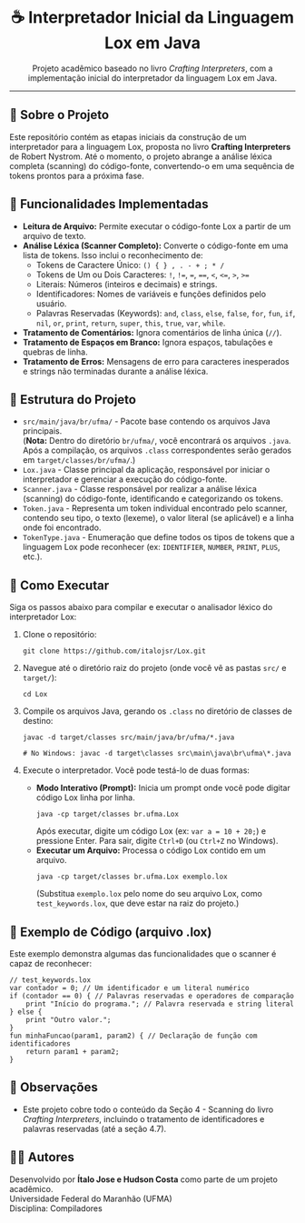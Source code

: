 <h1 align="center">☕ Interpretador Inicial da Linguagem Lox em Java</h1>
<p align="center">
  Projeto acadêmico baseado no livro <em>Crafting Interpreters</em>, com a implementação inicial do interpretador da linguagem Lox em Java.
</p>
<hr>

<h2>📖 Sobre o Projeto</h2>
<p>
  Este repositório contém as etapas iniciais da construção de um interpretador para a linguagem Lox, proposta no livro <strong>Crafting Interpreters</strong> de Robert Nystrom. Até o momento, o projeto abrange a análise léxica completa (scanning) do código-fonte, convertendo-o em uma sequência de tokens prontos para a próxima fase.
</p>

<h2>🧠 Funcionalidades Implementadas</h2>
<ul>
  <li><strong>Leitura de Arquivo:</strong> Permite executar o código-fonte Lox a partir de um arquivo de texto.</li>
  <li><strong>Análise Léxica (Scanner Completo):</strong> Converte o código-fonte em uma lista de tokens. Isso inclui o reconhecimento de:
    <ul>
      <li>Tokens de Caractere Único: <code>() { } , . - + ; * /</code></li>
      <li>Tokens de Um ou Dois Caracteres: <code>!</code>, <code>!=</code>, <code>=</code>, <code>==</code>, <code>&lt;</code>, <code>&lt;=</code>, <code>&gt;</code>, <code>&gt;=</code></li>
      <li>Literais: Números (inteiros e decimais) e strings.</li>
      <li>Identificadores: Nomes de variáveis e funções definidos pelo usuário.</li>
      <li>Palavras Reservadas (Keywords): <code>and</code>, <code>class</code>, <code>else</code>, <code>false</code>, <code>for</code>, <code>fun</code>, <code>if</code>, <code>nil</code>, <code>or</code>, <code>print</code>, <code>return</code>, <code>super</code>, <code>this</code>, <code>true</code>, <code>var</code>, <code>while</code>.</li>
    </ul>
  </li>
  <li><strong>Tratamento de Comentários:</strong> Ignora comentários de linha única (<code>//</code>).</li>
  <li><strong>Tratamento de Espaços em Branco:</strong> Ignora espaços, tabulações e quebras de linha.</li>
  <li><strong>Tratamento de Erros:</strong> Mensagens de erro para caracteres inesperados e strings não terminadas durante a análise léxica.</li>
</ul>

<h2>📁 Estrutura do Projeto</h2>
<ul>
  <li><code>src/main/java/br/ufma/</code> - Pacote base contendo os arquivos Java principais.
    <br>
    (<strong>Nota:</strong> Dentro do diretório <code>br/ufma/</code>, você encontrará os arquivos <code>.java</code>. Após a compilação, os arquivos <code>.class</code> correspondentes serão gerados em <code>target/classes/br/ufma/</code>.)
  </li>
  <li><code>Lox.java</code> - Classe principal da aplicação, responsável por iniciar o interpretador e gerenciar a execução do código-fonte.</li>
  <li><code>Scanner.java</code> - Classe responsável por realizar a análise léxica (scanning) do código-fonte, identificando e categorizando os tokens.</li>
  <li><code>Token.java</code> - Representa um token individual encontrado pelo scanner, contendo seu tipo, o texto (lexeme), o valor literal (se aplicável) e a linha onde foi encontrado.</li>
  <li><code>TokenType.java</code> - Enumeração que define todos os tipos de tokens que a linguagem Lox pode reconhecer (ex: <code>IDENTIFIER</code>, <code>NUMBER</code>, <code>PRINT</code>, <code>PLUS</code>, etc.).</li>
</ul>

<h2>🚀 Como Executar</h2>
<p>Siga os passos abaixo para compilar e executar o analisador léxico do interpretador Lox:</p>
<ol>
  <li>Clone o repositório:</li>
  <pre><code>git clone https://github.com/italojsr/Lox.git</code></pre>
  <li>Navegue até o diretório raiz do projeto (onde você vê as pastas <code>src/</code> e <code>target/</code>):</li>
  <pre><code>cd Lox</code></pre>
  <li>Compile os arquivos Java, gerando os <code>.class</code> no diretório de classes de destino:</li>
  <pre><code>javac -d target/classes src/main/java/br/ufma/*.java</code></pre>
  <pre><code># No Windows: javac -d target\classes src\main\java\br\ufma\*.java</code></pre>
  <li>Execute o interpretador. Você pode testá-lo de duas formas:</li>
  <ul>
    <li>
      <strong>Modo Interativo (Prompt):</strong> Inicia um prompt onde você pode digitar código Lox linha por linha.
      <pre><code>java -cp target/classes br.ufma.Lox</code></pre>
      Após executar, digite um código Lox (ex: <code>var a = 10 + 20;</code>) e pressione Enter. Para sair, digite <code>Ctrl+D</code> (ou <code>Ctrl+Z</code> no Windows).
    </li>
    <li>
      <strong>Executar um Arquivo:</strong> Processa o código Lox contido em um arquivo.
      <pre><code>java -cp target/classes br.ufma.Lox exemplo.lox</code></pre>
      (Substitua <code>exemplo.lox</code> pelo nome do seu arquivo Lox, como <code>test_keywords.lox</code>, que deve estar na raiz do projeto.)
    </li>
  </ul>
</ol>

<h2>📝 Exemplo de Código (arquivo .lox)</h2>
<p>Este exemplo demonstra algumas das funcionalidades que o scanner é capaz de reconhecer:</p>
<pre><code>// test_keywords.lox
var contador = 0; // Um identificador e um literal numérico
if (contador == 0) { // Palavras reservadas e operadores de comparação
    print "Início do programa."; // Palavra reservada e string literal
} else {
    print "Outro valor.";
}
fun minhaFuncao(param1, param2) { // Declaração de função com identificadores
    return param1 + param2;
}
</code></pre>

<h2>📌 Observações</h2>
<ul>
  <li>Este projeto cobre todo o conteúdo da Seção 4 - Scanning do livro <em>Crafting Interpreters</em>, incluindo o tratamento de identificadores e palavras reservadas (até a seção 4.7).</li>
</ul>

<h2>👨‍🎓 Autores</h2>
<p>
  Desenvolvido por <strong>Ítalo Jose e Hudson Costa</strong> como parte de um projeto acadêmico.<br>
  Universidade Federal do Maranhão (UFMA)<br>
  Disciplina: Compiladores
</p>
